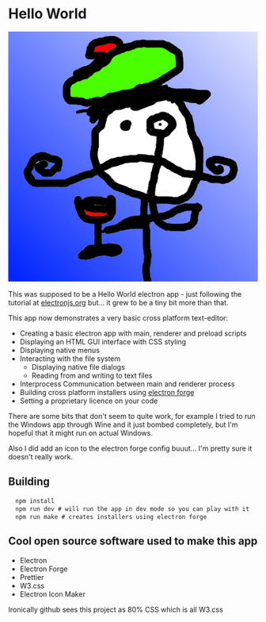 # Hello World

![Image](./assets/bonjour.png)

This was supposed to be a Hello World electron app - just following the tutorial at [electronjs.org](https://www.electronjs.org/docs/latest/get-started/quick-start) but... it grew to be a tiny bit more than that.

This app now demonstrates a very basic cross platform text-editor:

- Creating a basic electron app with main, renderer and preload scripts
- Displaying an HTML GUI interface with CSS styling
- Displaying native menus
- Interacting with the file system
  - Displaying native file dialogs
  - Reading from and writing to text files
- Interprocess Communication between main and renderer process
- Building cross platform installers using [electron forge](https://www.electronforge.io/)
- Setting a proprietary licence on your code

There are some bits that don't seem to quite work, for example I tried to run the Windows app through Wine and it just bombed completely, but I'm hopeful that it might run on actual Windows.

Also I did add an icon to the electron forge config buuut... I'm pretty sure it doesn't really work.

## Building

```
  npm install
  npm run dev # will run the app in dev mode so you can play with it
  npm run make # creates installers using electron forge
```

## Cool open source software used to make this app

- Electron
- Electron Forge
- Prettier
- W3.css
- Electron Icon Maker

Ironically github sees this project as 80% CSS which is all W3.css
